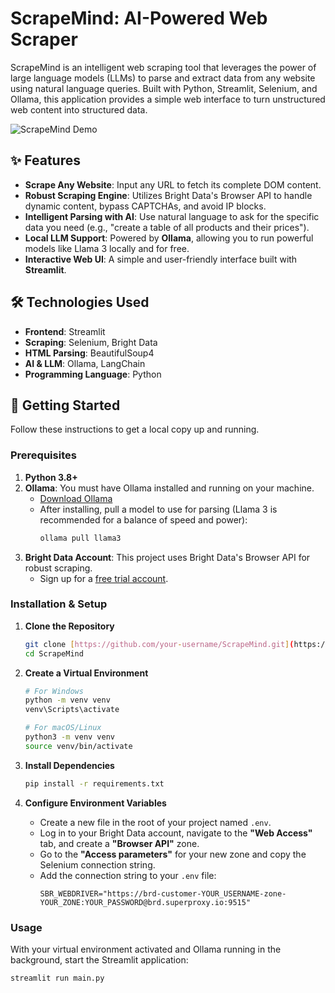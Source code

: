 # ScrapeMind: AI-Powered Web Scraper

ScrapeMind is an intelligent web scraping tool that leverages the power of large language models (LLMs) to parse and extract data from any website using natural language queries. Built with Python, Streamlit, Selenium, and Ollama, this application provides a simple web interface to turn unstructured web content into structured data.

![ScrapeMind Demo]([https://i.imgur.com/your-demo-image.gif](https://lh3.googleusercontent.com/gg/AAHar4dYr09CW1AD9hQ_oNPdbNKxvCZjiboCXkhtESOePJhSCg7yrRzZvuiIbBmDBc-urY-4SMnDVjTlVQsXpyqXS4HLY0Z8cOCZdikw362-ImI1U01I2lX_53Y4mQxw1oTCLSNvPdNWGgQGEXfsPp7jVXlYHqJr4Y_r_WidGzWs7BSMY3KYHU5GDQQqzhGq74Ei-4n1Oo-YwUYnNJPtvm9osuwWSCi9vDAl_NvBdapkdM3SQrRTwJCvLF4uGB10qKNPp5gYNOe0JpjptKlq2uf1CsEumRKvTgE9aQ=d))  
## ✨ Features

-   **Scrape Any Website**: Input any URL to fetch its complete DOM content.
-   **Robust Scraping Engine**: Utilizes Bright Data's Browser API to handle dynamic content, bypass CAPTCHAs, and avoid IP blocks.
-   **Intelligent Parsing with AI**: Use natural language to ask for the specific data you need (e.g., "create a table of all products and their prices").
-   **Local LLM Support**: Powered by **Ollama**, allowing you to run powerful models like Llama 3 locally and for free.
-   **Interactive Web UI**: A simple and user-friendly interface built with **Streamlit**.

## 🛠️ Technologies Used

-   **Frontend**: Streamlit
-   **Scraping**: Selenium, Bright Data
-   **HTML Parsing**: BeautifulSoup4
-   **AI & LLM**: Ollama, LangChain
-   **Programming Language**: Python

## 🚀 Getting Started

Follow these instructions to get a local copy up and running.

### Prerequisites

1.  **Python 3.8+**
2.  **Ollama**: You must have Ollama installed and running on your machine.
    -   [Download Ollama](https://ollama.com/)
    -   After installing, pull a model to use for parsing (Llama 3 is recommended for a balance of speed and power):
        ```bash
        ollama pull llama3
        ```
3.  **Bright Data Account**: This project uses Bright Data's Browser API for robust scraping.
    -   Sign up for a [free trial account](https://brightdata.com/).

### Installation & Setup

1.  **Clone the Repository**
    ```bash
    git clone [https://github.com/your-username/ScrapeMind.git](https://github.com/your-username/ScrapeMind.git)
    cd ScrapeMind
    ```

2.  **Create a Virtual Environment**
    ```bash
    # For Windows
    python -m venv venv
    venv\Scripts\activate

    # For macOS/Linux
    python3 -m venv venv
    source venv/bin/activate
    ```

3.  **Install Dependencies**
    ```bash
    pip install -r requirements.txt
    ```

4.  **Configure Environment Variables**
    -   Create a new file in the root of your project named `.env`.
    -   Log in to your Bright Data account, navigate to the **"Web Access"** tab, and create a **"Browser API"** zone.
    -   Go to the **"Access parameters"** for your new zone and copy the Selenium connection string.
    -   Add the connection string to your `.env` file:
        ```env
        SBR_WEBDRIVER="https://brd-customer-YOUR_USERNAME-zone-YOUR_ZONE:YOUR_PASSWORD@brd.superproxy.io:9515"
        ```

### Usage

With your virtual environment activated and Ollama running in the background, start the Streamlit application:

```bash
streamlit run main.py
